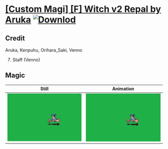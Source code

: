 # [\[Custom Magi\] \[F\] Witch v2 Repal by Aruka](./) [![Downlod](https://img.shields.io/badge/Download--red?style=social&logo=github)](https://minhaskamal.github.io/DownGit/#/home?url=https://github.com/Klokinator/FE-Repo/tree/main/Battle%20Animations%2FMagi%20-%20Special%2F%5BCustom%20Magi%5D%20%5BF%5D%20Witch%20v2%20Repal%20by%20Aruka%2F6.%20Magic)

## Credit

Aruka, Kenpuhu, Orihara_Saki, Venno

7. Staff (Venno)

## Magic

| Still | Animation |
| :---: | :-------: |
| ![Magic still](./Magic_000.png) | ![Magic animation](./Magic.gif) |
